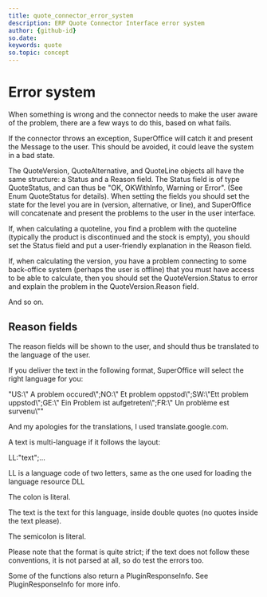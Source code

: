 ```yaml
---
title: quote_connector_error_system
description: ERP Quote Connector Interface error system
author: {github-id}
so.date:
keywords: quote
so.topic: concept
---
```


# Error system

When something is wrong and the connector needs to make the user aware of the problem, there are a few ways to do this, based on what fails.

If the connector throws an exception, SuperOffice will catch it and present the Message to the user. This should be avoided, it could leave the system in a bad state.

The QuoteVersion, QuoteAlternative, and QuoteLine objects all have the same structure: a Status and a Reason field. The Status field is of type QuoteStatus, and can thus be "OK, OKWithInfo, Warning or Error". (See Enum QuoteStatus for details). When setting the fields you should set the state for the level you are in (version, alternative, or line), and SuperOffice will concatenate and present the problems to the user in the user interface.

If, when calculating a quoteline, you find a problem with the quoteline (typically the product is discontinued and the stock is empty), you should set the Status field and put a user-friendly explanation in the Reason field.

If, when calculating the version, you have a problem connecting to some back-office system (perhaps the user is offline) that you must have access to be able to calculate, then you should set the QuoteVersion.Status to error and explain the problem in the QuoteVersion.Reason field.

And so on.

## Reason fields

The reason fields will be shown to the user, and should thus be translated to the language of the user.

If you deliver the text in the following format, SuperOffice will select the right language for you:

"US:\\" A problem occured\\";NO:\\" Et problem oppstod\\";SW:\\"Ett problem uppstod\\";GE:\\" Ein Problem ist aufgetreten\\";FR:\\" Un problème est survenu\\""

And my apologies for the translations, I used translate.google.com.

A text is multi-language if it follows the layout:

LL:"text";...

LL is a language code of two letters, same as the one used for loading the language resource DLL

The colon is literal.

The text is the text for this language, inside double quotes (no quotes inside the text please).

The semicolon is literal.

Please note that the format is quite strict; if the text does not follow these conventions, it is not parsed at all, so do test the errors too.

Some of the functions also return a PluginResponseInfo. See PluginResponseInfo for more info.
